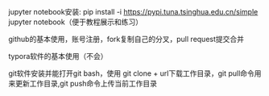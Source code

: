 jupyter notebook安装: pip install -i https://pypi.tuna.tsinghua.edu.cn/simple  jupyter notebook（便于教程展示和练习）

github的基本使用，账号注册，fork复制自己的分叉，pull request提交合并

typora软件的基本使用（不会）

git软件安装并能打开git bash，使用 git clone + url下载工作目录，git pull命令用来更新工作目录,git push命令上传当前工作目录

